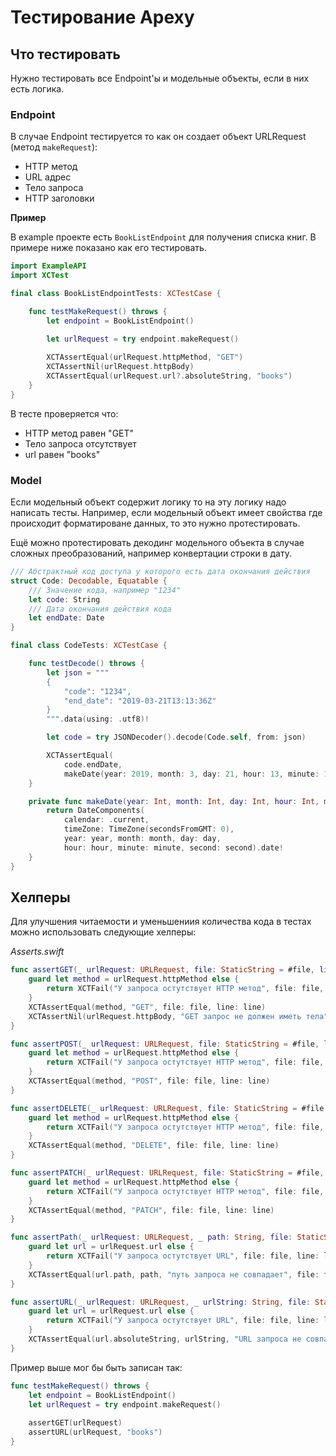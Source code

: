# Тестирование Apexy

## Что тестировать
Нужно тестировать все Endpoint'ы и модельные объекты, если в них есть логика.

### Endpoint
В случае Endpoint тестируется то как он создает объект URLRequest (метод `makeRequest`):
* HTTP метод
* URL адрес
* Тело запроса
* HTTP заголовки

**Пример**

В example проекте есть `BookListEndpoint` для получения списка книг. В примере ниже показано как его тестировать.

```swift
import ExampleAPI
import XCTest

final class BookListEndpointTests: XCTestCase {

    func testMakeRequest() throws {
        let endpoint = BookListEndpoint()

        let urlRequest = try endpoint.makeRequest()
        
        XCTAssertEqual(urlRequest.httpMethod, "GET")
        XCTAssertNil(urlRequest.httpBody)
        XCTAssertEqual(urlRequest.url?.absoluteString, "books")
    }
}
```
В тесте проверяется что:
* HTTP метод равен "GET"
* Тело запроса отсутствует
* url равен "books"

### Model
Если модельный объект содержит логику то на эту логику надо написать тесты. Например, если модельный объект имеет свойства где происходит форматироване данных, то это нужно протестировать.

Ещё можно протестировать декодинг модельного объекта в случае сложных преобразований, например конвертации строки в дату.

```swift
/// Абстрактный код доступа у которого есть дата окончания действия
struct Code: Decodable, Equatable {
    /// Значение кода, например "1234"
    let code: String
    /// Дата окончания действия кода
    let endDate: Date
}

final class CodeTests: XCTestCase {

    func testDecode() throws {
        let json = """
        {
            "code": "1234",
            "end_date": "2019-03-21T13:13:36Z"
        }
        """.data(using: .utf8)!

        let code = try JSONDecoder().decode(Code.self, from: json)

        XCTAssertEqual(
            code.endDate,
            makeDate(year: 2019, month: 3, day: 21, hour: 13, minute: 13, second: 36))
    }

    private func makeDate(year: Int, month: Int, day: Int, hour: Int, minute: Int, second: Int) -> Date {
        return DateComponents(
            calendar: .current,
            timeZone: TimeZone(secondsFromGMT: 0),
            year: year, month: month, day: day,
            hour: hour, minute: minute, second: second).date!
    }
}
```

## Хелперы
Для улучшения читаемости и уменьшениия количества кода в тестах можно использовать следующие хелперы:

_Asserts.swift_
```swift
func assertGET(_ urlRequest: URLRequest, file: StaticString = #file, line: UInt = #line) {
    guard let method = urlRequest.httpMethod else {
        return XCTFail("У запроса остутствует HTTP метод", file: file, line: line)
    }
    XCTAssertEqual(method, "GET", file: file, line: line)
    XCTAssertNil(urlRequest.httpBody, "GET запрос не должен иметь тела", file: file, line: line)
}

func assertPOST(_ urlRequest: URLRequest, file: StaticString = #file, line: UInt = #line) {
    guard let method = urlRequest.httpMethod else {
        return XCTFail("У запроса остутствует HTTP метод", file: file, line: line)
    }
    XCTAssertEqual(method, "POST", file: file, line: line)
}

func assertDELETE(_ urlRequest: URLRequest, file: StaticString = #file, line: UInt = #line) {
    guard let method = urlRequest.httpMethod else {
        return XCTFail("У запроса остутствует HTTP метод", file: file, line: line)
    }
    XCTAssertEqual(method, "DELETE", file: file, line: line)
}

func assertPATCH(_ urlRequest: URLRequest, file: StaticString = #file, line: UInt = #line) {
    guard let method = urlRequest.httpMethod else {
        return XCTFail("У запроса остутствует HTTP метод", file: file, line: line)
    }
    XCTAssertEqual(method, "PATCH", file: file, line: line)
}

func assertPath(_ urlRequest: URLRequest, _ path: String, file: StaticString = #file, line: UInt = #line) {
    guard let url = urlRequest.url else {
        return XCTFail("У запроса остутствует URL", file: file, line: line)
    }
    XCTAssertEqual(url.path, path, "путь запроса не совпадает", file: file, line: line)
}

func assertURL(_ urlRequest: URLRequest, _ urlString: String, file: StaticString = #file, line: UInt = #line) {
    guard let url = urlRequest.url else {
        return XCTFail("У запроса остутствует URL", file: file, line: line)
    }
    XCTAssertEqual(url.absoluteString, urlString, "URL запроса не совпадает", file: file, line: line)
}
```

Пример выше мог бы быть записан так:
```swift
func testMakeRequest() throws {
    let endpoint = BookListEndpoint()
    let urlRequest = try endpoint.makeRequest()
    
    assertGET(urlRequest)
    assertURL(urlRequest, "books")
}
```